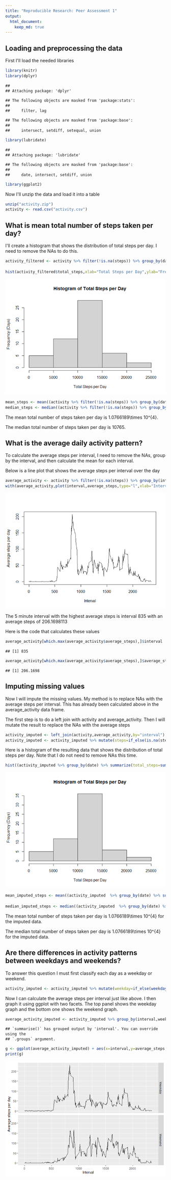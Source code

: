 ```yaml
---
title: "Reproducible Research: Peer Assessment 1"
output: 
  html_document:
    keep_md: true
---
```




## Loading and preprocessing the data

First I'll load the needed libraries

```r
library(knitr)
library(dplyr)
```

```
## 
## Attaching package: 'dplyr'
```

```
## The following objects are masked from 'package:stats':
## 
##     filter, lag
```

```
## The following objects are masked from 'package:base':
## 
##     intersect, setdiff, setequal, union
```

```r
library(lubridate)
```

```
## 
## Attaching package: 'lubridate'
```

```
## The following objects are masked from 'package:base':
## 
##     date, intersect, setdiff, union
```

```r
library(ggplot2)
```


Now I'll unzip the data and load it into a table

```r
unzip("activity.zip")
activity <- read.csv("activity.csv")
```


## What is mean total number of steps taken per day?

I'll create a histogram that shows the distribution of total steps per day. I need to remove the NAs to do this.

```r
activity_filtered <- activity %>% filter(!is.na(steps)) %>% group_by(date) %>% summarize(total_steps=sum(steps))

hist(activity_filtered$total_steps,xlab="Total Steps per Day",ylab="Frequency (Days)",main="Histogram of Total Steps per Day")
```

![](PA1_template_files/figure-html/unnamed-chunk-3-1.png)<!-- -->

```r
mean_steps <- mean((activity %>% filter(!is.na(steps)) %>% group_by(date) %>% summarize(total_steps=sum(steps)))$total_steps)
median_steps <- median((activity %>% filter(!is.na(steps)) %>% group_by(date) %>% summarize(total_steps=sum(steps)))$total_steps)
```

The mean total number of steps taken per day is 1.0766189\times 10^{4}.

The median total number of steps taken per day is 10765.

## What is the average daily activity pattern?

To calculate the average steps per interval, I need to remove the NAs, group by the interval, and then calculate the mean for each interval.

Below is a line plot that shows the average steps per interval over the day


```r
average_activity <- activity %>% filter(!is.na(steps)) %>% group_by(interval) %>% summarize(average_steps=mean(steps))
with(average_activity,plot(interval,average_steps,type="l",xlab="Interval",ylab="Average steps per day"))
```

![](PA1_template_files/figure-html/unnamed-chunk-4-1.png)<!-- -->

The 5 minute interval with the highest average steps is interval 835 with an average steps of 206.1698113

Here is the code that calculates these values

```r
average_activity[which.max(average_activity$average_steps),]$interval
```

```
## [1] 835
```

```r
average_activity[which.max(average_activity$average_steps),]$average_steps
```

```
## [1] 206.1698
```

## Imputing missing values

Now I will impute the missing values. My method is to replace NAs with the average steps per interval. This has already been calculated above in the average_activity data frame.

The first step is to do a left join with activity and average_activity. Then I will mutate the result to replace the NAs with the average steps

```r
activity_imputed <- left_join(activity,average_activity,by="interval")
activity_imputed <- activity_imputed %>% mutate(steps=if_else(is.na(steps),average_steps,steps))
```
Here is a histogram of the resulting data that shows the distribution of total steps per day. Note that I do not need to remove NAs this time.

```r
hist((activity_imputed %>% group_by(date) %>% summarize(total_steps=sum(steps)))$total_steps,xlab="Total Steps per Day",ylab="Frequency (Days)",main="Histogram of Total Steps per Day")
```

![](PA1_template_files/figure-html/unnamed-chunk-7-1.png)<!-- -->

```r
mean_imputed_steps <- mean((activity_imputed  %>% group_by(date) %>% summarize(total_steps=sum(steps)))$total_steps)

median_imputed_steps <- median((activity_imputed  %>% group_by(date) %>% summarize(total_steps=sum(steps)))$total_steps)
```
The mean total number of steps taken per day is 1.0766189\times 10^{4} for the imputed data.

The median total number of steps taken per day is 1.0766189\times 10^{4} for the imputed data.


## Are there differences in activity patterns between weekdays and weekends?

To answer this question I must first classify each day as a weekday or weekend.

```r
activity_imputed <- activity_imputed %>% mutate(weekday=if_else(weekdays(ymd(date)) %in% c("Saturday","Sunday"),"Weekend","Weekday"))
```

Now I can calculate the average steps per interval just like above. I then graph it using ggplot with two facets. The top panel shows the weekday graph and the bottom one shows the weekend graph.


```r
average_activity_imputed <- activity_imputed %>% group_by(interval,weekday) %>% summarize(average_steps=mean(steps))
```

```
## `summarise()` has grouped output by 'interval'. You can override using the
## `.groups` argument.
```

```r
g <- ggplot(average_activity_imputed) + aes(x=interval,y=average_steps,group=weekday) + geom_line() + facet_grid(weekday ~ .) + xlab("Interval") + ylab("Average steps per day")
print(g)
```

![](PA1_template_files/figure-html/unnamed-chunk-9-1.png)<!-- -->

